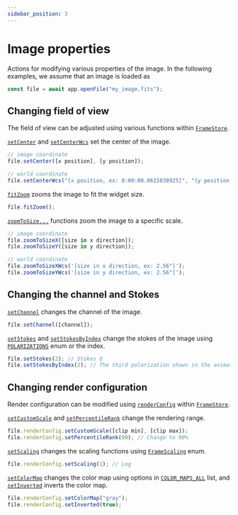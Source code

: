 ```yaml
---
sidebar_position: 3
---
```


# Image properties

Actions for modifying various properties of the image. In the following examples, we assume that an image is loaded as

```javascript
const file = await app.openFile("my_image.fits");
```

## Changing field of view

The field of view can be adjusted using various functions within [`FrameStore`](/api/.-stores/class/FrameStore).

[`setCenter`](/api/.-stores/class/FrameStore/#setCenter) and [`setCenterWcs`](/api/.-stores/class/FrameStore/#setCenterWcs) set the center of the image.

```javascript
// image coordinate
file.setCenter([x position], [y position]);

// world coordinate
file.setCenterWcs("[x position, ex: 0:00:00.0615838925]", "[y position, ex: 29:59:59.1999990820]");
```

[`fitZoom`](/api/.-stores/class/FrameStore/#fitZoom) zooms the image to fit the widget size.

```javascript
file.fitZoom();
```

[`zoomToSize...`](/api/.-stores/class/FrameStore/#zoomToSizeX) functions zoom the image to a specific scale.

```javascript
// image coordinate
file.zoomToSizeX([size in x direction]);
file.zoomToSizeY([size in y direction]);

// world coordinate
file.zoomToSizeXWcs('[size in x direction, ex: 2.56"]');
file.zoomToSizeYWcs('[size in y direction, ex: 2.56"]');
```

## Changing the channel and Stokes

[`setChannel`](/api/.-stores/class/FrameStore/#setChannel) changes the channel of the image.

```javascript
file.setChannel([channel]);
```

[`setStokes`](/api/.-stores/class/FrameStore/#setStokes) and [`setStokesByIndex`](/api/.-stores/class/FrameStore/#setStokesByIndex) change the stokes of the image using [`POLARIZATIONS`](/api/.-models/enum/POLARIZATIONS) enum or the index.

```javascript
file.setStokes(2); // Stokes Q
file.setStokesByIndex(2); // The third polarization shown in the animator widget
```

## Changing render configuration

Render configuration can be modified using [`renderConfig`](/api/.-stores/class/RenderConfigStore) within [`FrameStore`](/api/.-stores/class/FrameStore).

[`setCustomScale`](/api/.-stores/class/RenderConfigStore/#setCustomScale) and [`setPercentileRank`](/api/.-stores/class/RenderConfigStore/#setPercentileRank) change the rendering range.

```javascript
file.renderConfig.setCustomScale([clip min], [clip max]);
file.renderConfig.setPercentileRank(90); // Change to 90%
```

[`setScaling`](/api/.-stores/class/RenderConfigStore/#setScaling) changes the scaling functions using [`FrameScaling`](/api/.-stores/enum/FrameScaling) enum.

```javascript
file.renderConfig.setScaling(1); // Log
```

[`setColorMap`](/api/.-stores/class/RenderConfigStore/#setColorMap) changes the color map using options in [`COLOR_MAPS_ALL`](/api/.-stores/class/RenderConfigStore/#COLOR_MAPS_ALL) list, and [`setInverted`](/api/.-stores/class/RenderConfigStore/#setInverted) inverts the color map.

```javascript
file.renderConfig.setColorMap("gray");
file.renderConfig.setInverted(true);
```

